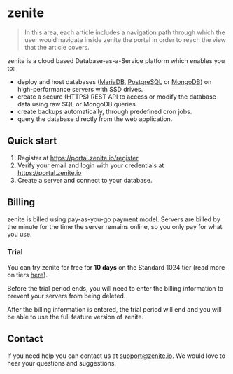 # zenite

> In this area, each article includes a navigation path through which the user would navigate inside zenite the portal in order to reach the view that the article covers.

zenite is a cloud based Database-as-a-Service platform which enables you to:

* deploy and host databases ([MariaDB](https://mariadb.org/), [PostgreSQL](https://www.postgresql.org/) or [MongoDB](https://www.mongodb.com/)) on high-performance servers with SSD drives.
* create a secure (HTTPS) REST API to access or modify the database data using raw SQL or MongoDB queries.
* create backups automatically, through predefined cron jobs.
* query the database directly from the web application.

## Quick start

1. Register at https://portal.zenite.io/register
2. Verify your email and login with your credentials at https://portal.zenite.io
3. Create a server and connect to your database.

## Billing

zenite is billed using pay-as-you-go payment model. Servers are billed by the minute for the time the server remains online, so you only pay for what you use.

### Trial

You can try zenite for free for **10 days** on the Standard 1024 tier (read more on tiers [here](start/pricing.md)).

Before the trial period ends, you will need to enter the billing information to prevent your servers from being deleted.

After the billing information is entered, the trial period will end and you will be able to use the full feature version of zenite.

## Contact

If you need help you can contact us at [support@zenite.io](mailto:support@zenite.io). We would love to hear your questions and suggestions.

